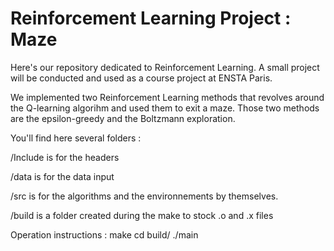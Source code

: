# Reinforcement Learning Project : Maze 

Here's our repository dedicated to Reinforcement Learning. A small project will be conducted and used as a course project at ENSTA Paris.


We implemented two Reinforcement Learning methods that revolves around the Q-learning algorihm and used them to exit a maze. Those two methods are the epsilon-greedy and the Boltzmann exploration.


You'll find here several folders :

/Include is for the headers

/data is for the data input

/src is for the algorithms and the environnements by themselves.

/build is a folder created during the make to stock .o and .x files


Operation instructions : 
make
cd build/
./main
